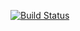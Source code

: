 [![Build Status](https://travis-ci.org/azaka/drunken-octo-ninja.svg?branch=master)](https://travis-ci.org/azaka/drunken-octo-ninja)
